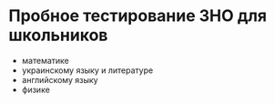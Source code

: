 # Пробное тестирование ЗНО для школьников

* математике
* украинскому языку и литературе
* английскому языку
* физике

